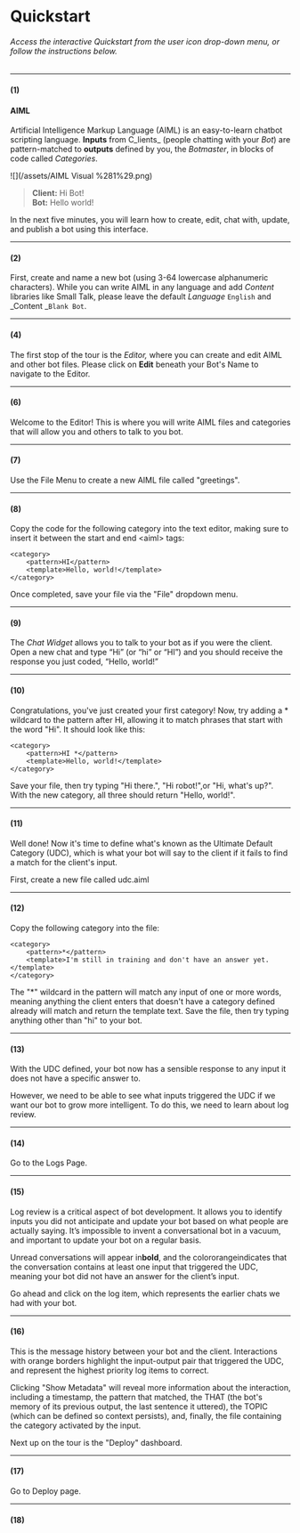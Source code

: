 # Quickstart

###### Access the interactive Quickstart from the user icon drop-down menu, or follow the instructions below.

---

#### \(1\)

#### AIML

Artificial Intelligence Markup Language \(AIML\) is an easy-to-learn chatbot scripting language. **Inputs** from C_lients_ \(people chatting with your _Bot_\) are pattern-matched to **outputs** defined by you, the _Botmaster_, in blocks of code called _Categories_.

![](/assets/AIML Visual %281%29.png)

> **Client:** Hi Bot!  
> **Bot:** Hello world!

In the next five minutes, you will learn how to create, edit, chat with, update, and publish a bot using this interface.

---

#### \(2\)

First, create and name a new bot \(using 3-64 lowercase alphanumeric characters\). While you can write AIML in any language and add _Content_ libraries like Small Talk, please leave the default _Language_ `English` and _Content _`Blank Bot`.

---

#### \(4\)

The first stop of the tour is the _Editor,_ where you can create and edit AIML and other bot files. Please click on **Edit** beneath your Bot's Name to navigate to the Editor.

---

#### \(6\)

Welcome to the Editor! This is where you will write AIML files and categories that will allow you and others to talk to you bot.

---

#### \(7\)

Use the File Menu to create a new AIML file called "greetings".

---

#### \(8\)

Copy the code for the following category into the text editor, making sure to insert it between the start and end &lt;aiml&gt; tags:

```
<category>
    <pattern>HI</pattern>
    <template>Hello, world!</template>
</category>
```

Once completed, save your file via the "File" dropdown menu.

---

#### \(9\)

The _Chat Widget_ allows you to talk to your bot as if you were the client. Open a new chat and type “Hi” \(or “hi” or “HI”\) and you should receive the response you just coded, “Hello, world!”

---

#### \(10\)

Congratulations, you've just created your first category! Now, try adding a \* wildcard to the pattern after HI, allowing it to match phrases that start with the word "Hi". It should look like this:

```
<category>
    <pattern>HI *</pattern>
    <template>Hello, world!</template>
</category>
```

Save your file, then try typing "Hi there.", "Hi robot!",or "Hi, what's up?". With the new category, all three should return "Hello, world!".

---

#### \(11\)

Well done! Now it's time to define what's known as the Ultimate Default Category \(UDC\), which is what your bot will say to the client if it fails to find a match for the client's input.

First, create a new file called udc.aiml

---

#### \(12\)

Copy the following category into the file:

```
<category>
    <pattern>*</pattern>
    <template>I'm still in training and don't have an answer yet.</template>
</category>
```

The "\*" wildcard in the pattern will match any input of one or more words, meaning anything the client enters that doesn't have a category defined already will match and return the template text. Save the file, then try typing anything other than "hi" to your bot.

---

#### \(13\)

With the UDC defined, your bot now has a sensible response to any input it does not have a specific answer to.

However, we need to be able to see what inputs triggered the UDC if we want our bot to grow more intelligent. To do this, we need to learn about log review.

---

#### \(14\)

Go to the Logs Page.

---

#### \(15\)

Log review is a critical aspect of bot development. It allows you to identify inputs you did not anticipate and update your bot based on what people are actually saying. It’s impossible to invent a conversational bot in a vacuum, and important to update your bot on a regular basis.

Unread conversations will appear in**bold**, and the colororangeindicates that the conversation contains at least one input that triggered the UDC, meaning your bot did not have an answer for the client’s input.

Go ahead and click on the log item, which represents the earlier chats we had with your bot.

---

#### \(16\)

This is the message history between your bot and the client. Interactions with orange borders highlight the input-output pair that triggered the UDC, and represent the highest priority log items to correct.

Clicking "Show Metadata" will reveal more information about the interaction, including a timestamp, the pattern that matched, the THAT \(the bot's memory of its previous output, the last sentence it uttered\), the TOPIC \(which can be defined so context persists\), and, finally, the file containing the category activated by the input.

Next up on the tour is the "Deploy" dashboard.

---

#### \(17\)

Go to Deploy page.

---

#### \(18\)



